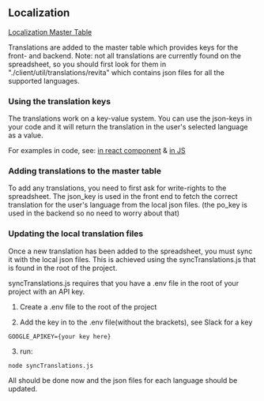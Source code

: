 ## Localization

[Localization Master Table](https://docs.google.com/spreadsheets/d/1OVtLSEpLA6gmwS1LSRGQ1P6MwmhU1xAxOe6fsetCRZk/edit#gid=0)

Translations are added to the master table which provides keys for the front- and backend.
Note: not all translations are currently found on the spreadsheet, so you should first look for them in
"./client/util/translations/revita" which contains json files for all the supported languages.

### Using the translation keys

The translations work on a key-value system. You can use the json-keys in your code and it will return the translation in the user's selected language as a value.

For examples in code, see: [in react component](https://github.com/UniversityOfHelsinkiCS/mobvita/blob/8f7c5228c0dd5e0f37421aa86d4350637bab74a0/client/components/HomeView/index.js#L144) & [in JS](https://github.com/UniversityOfHelsinkiCS/mobvita/blob/8f7c5228c0dd5e0f37421aa86d4350637bab74a0/client/components/NavBar.js#L87)

### Adding translations to the master table

To add any translations, you need to first ask for write-rights to the spreadsheet.
The json_key is used in the front end to fetch the correct translation for the user's language from the local json files.
(the po_key is used in the backend so no need to worry about that)


### Updating the local translation files

Once a new translation has been added to the spreadsheet, you must sync it with the local json files.
This is achieved using the syncTranslations.js that is found in the root of the project.

syncTranslations.js requires that you have a .env file in the root of your project with an API key.

1. Create a .env file to the root of the project

2. Add the key in to the .env file(without the brackets), see Slack for a key
```
GOOGLE_APIKEY={your key here}
```
3. run:
```
node syncTranslations.js
```

All should be done now and the json files for each language should be updated.